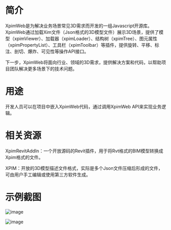 # 简介

XpimWeb是为解决业务场景常见3D需求而开发的一组Javascript开源库。XpimWeb通过加载Xim文件（Json格式的3D模型文件）展示3D场景，提供了模型（xpimViewer）、加载器（xpimLoader）、结构树（xpimTree）、图元属性（xpimPropertyList）、工具栏（xpimToolbar）等插件，提供旋转、平移、标注、剖切、爆炸、可见性等操作API接口。

下一步，XpimWeb将面向行业、领域的3D需求，提供解决方案和代码，以帮助项目团队解决更多场景下的技术问题。

# 用途

开发人员可以在项目中嵌入XpimWeb代码，通过调用XpimWeb API来实现业务逻辑。

# 相关资源

XpimRevitAddIn：一个开放源码的Revit插件，用于将Rvt格式的BIM模型转换成Xpim格式的文件。

XPIM：开放的3D模型描述文件格式，实际是多个Json文件压缩后形成的文件，可由用户手工编辑或使用第三方软件生成。

# 示例截图
![image](https://user-images.githubusercontent.com/8390823/163511107-eef9d26e-16e6-44d9-b29b-05354889c2fe.png)

![image](https://user-images.githubusercontent.com/8390823/163510800-cbec7093-798c-47b4-b0e4-c25073557b71.png)
